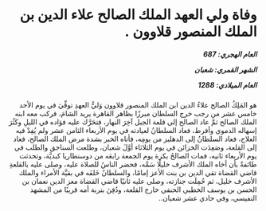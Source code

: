 <h1 dir="rtl">وفاة ولي العهد الملك الصالح علاء الدين بن الملك المنصور قلاوون  .</h1>

<h5 dir="rtl">العام الهجري:  687

الشهر القمري: شعبان

العام الميلادي: 1288</h5>

<p dir="rtl">هو المَلِكُ الصالح علاءُ الدين ابن الملك المنصور قلاوون وَليُّ العهدِ توفِّيَ في يوم الأحد خامس عشر من رجب خرج السلطان مبرزًا بظاهر القاهرة يريد الشامَ، فركب معه ابنه الملك الصالح ثمَّ عاد الصالح إلى قلعة الجبل آخِرَ النهار، فتحَرَّك عليه فؤاده في الليلِ وكَثُرَ إسهاله الدموي وأفرط، فعاد السلطانُ لعيادته في يوم الأربعاء الثامن عشر ولم يُفِدْ فيه العلاج، فعاد السلطانُ إلى الدهليز من يومِه، فأتاه الخبر بشدة مرض الملك الصالح، فعاد إلى القلعة، وصَعِدَت الخزائن في يوم الثلاثاء أوَّلَ شعبان، وطلعت السناجق والطلب في يوم الأربعاء ثانيه، فمات الصالحُ بكرة يوم الجمعة رابعَه من دوسنطاريا كبديَّة، وتحدثت طائفةٌ بأن أخاه الملك الأشرف خليلًا سَمَّه، فحضر الناسُ للصلاة عليه، وصلى عليه بالقلعةِ قاضي القضاة تقي الدين بن بنت الأعز إمامًا، والسلطانُ خَلفَه في بقيَّة الأمراء والملك الأشرف خليل، ثم حُمِلَت جنازته، وصلى عليه ثانيًا قاضي القضاة معز الدين نعمان بن الحسن بن يوسف الخطبي الحنفي خارج القلعة، ودُفِنَ بتربة أمه قريبًا من المشهد النفيسي، وفي حادي عشر شعبان..</p></br>
